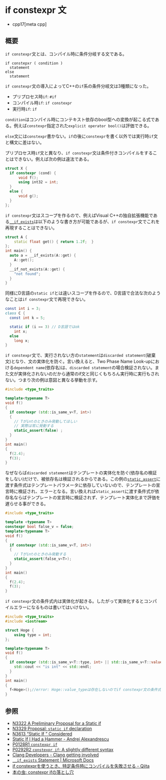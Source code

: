 # if constexpr 文
* cpp17[meta cpp]

## 概要

`if constexpr`文とは、コンパイル時に条件分岐する文である。

```
if constepxr ( condition )
  statement
else
  statement
```

`if constexpr`文の導入によってC++の`if`系の条件分岐文は3種類になった。

- プリプロセス時`if`: `#if`
- コンパイル時`if`: `if constexpr`
- 実行時`if`: `if`

`condition`はコンパイル時にコンテキスト依存のbool型への変換が起こる式である。例えば`constexpr`指定された`explicit operator bool()`は評価できる。

`else`文には`constexpr`書かない。`if`の後に`constexpr`を書く以外では実行時`if`文と構文に差はない。

プリプロセス時`if`文と異なり、`if constexpr`文は条件付きコンパイルをすることはできない。例えば次の例は違法である。

```cpp
struct X {
  if constexpr (cond) {
      void f();
      using int32 = int;
  }
  else {
      void g();
  }
};
```

`if constexpr`文はスコープを作るので、例えばVisual C++の独自拡張機能である[`__if_exists`](https://docs.microsoft.com/ja-jp/cpp/cpp/if-exists-statement)は以下のような書き方が可能であるが、`if constexpr`文でこれを再現することはできない。

```cpp
struct A {
    static float get() { return 1.2f;  }
};
int main() {
  auto a = __if_exists(A::get) {
    A::get();
  }
  __if_not_exists(A::get) {
    "not found";
  }
}
```

同様にD言語の`static if`とは違いスコープを作るので、D言語で合法な次のようなことは`if constexpr`文で再現できない。

```D
const int i = 3;
class C {
  const int k = 5;

  static if (i == 3) // D言語ではok
    int x;
  else
    long x;
}
```

`if constexpr`文で、実行されない方の`statement`は`discarded statement`(破棄文)となり、文の実体化を防ぐ。言い換えると、Two Phase Name Look-upにおける`dependent name`(依存名)は、`discarded statement`の場合検証されない。また文が実体化されないのだから通常のif文と同じくもちろん実行時に実行もされない。つまり次の例は意図と異なる挙動を示す。

```cpp example
#include <type_traits>

template<typename T>
void f()
{
  if constexpr (std::is_same_v<T, int>)
  {
    // Tがintのときのみ発動してほしい
    // 実際は常に発動する
    static_assert(false) ;
  }
}
int main()
{
  f(2.4);
  f(3);
}
```

なぜならば`discarded statement`はテンプレートの実体化を防ぐ(依存名の検証をしない)だけで、被依存名は検証されるからである。この例の[`static_assert`](https://cpprefjp.github.io/lang/cpp11/static_assert.html)に渡す条件式はテンプレートパラメータに依存していないので、テンプレートの宣言時に検証され、エラーとなる。言い換えれば`static_assert`に渡す条件式が依存名ならばテンプレートの宣言時に検証されず、テンプレート実体化まで評価を遅らせる事ができる。

```cpp example
#include <type_traits>

template <typename T>
constexpr bool false_v = false;
template<typename T>
void f()
{
  if constexpr (std::is_same_v<T, int>)
  {
    // Tがintのときのみ発動する
    static_assert(false_v<T>);
  }
}
int main()
{
  f(2.4);
  f(3);
}
```

`if constexpr`文の条件式内は実体化が起きる。したがって実体化するとコンパイルエラーになるものは書いてはいけない。

```cpp example
#include <type_traits>
#include <iostream>

struct Hoge {
    using type = int;
};

template<typename T>
void f()
{
  if constexpr (std::is_same_v<T::type, int> || std::is_same_v<T::value_type, int>) {
    std::cout << "is int" << std::endl;
  }
}
int main()
{
  f<Hoge>();//error: Hoge::value_typeは存在しないのでif constexpr文の条件式がコンパイルエラーになる
}
```

## 参照

- [N3322 A Preliminary Proposal for a Static if](http://www.open-std.org/jtc1/sc22/wg21/docs/papers/2012/n3322.pdf)
- [N3329 Proposal: `static if` declaration](http://www.open-std.org/jtc1/sc22/wg21/docs/papers/2012/n3329.pdf)
- [N3613 “Static If ” Considered](http://www.open-std.org/jtc1/sc22/wg21/docs/papers/2013/n3613.pdf)
- [Static If I Had a Hammer - Andrei Alexandrescu](https://channel9.msdn.com/Events/GoingNative/GoingNative-2012/Static-If-I-Had-a-Hammer)
- [P0128R1 `constexpr if`](http://www.open-std.org/jtc1/sc22/wg21/docs/papers/2016/p0128r1.html)
- [P0292R2 `constexpr if`: A slightly different syntax](http://www.open-std.org/jtc1/sc22/wg21/docs/papers/2016/p0292r2.html)
- [Clang Developers - Clang getting involved](http://clang-developers.42468.n3.nabble.com/Clang-getting-involved-td4038330.html)
- [`__if_exists` Statement | Microsoft Docs](https://docs.microsoft.com/ja-jp/cpp/cpp/if-exists-statement)
- [if constexprを使うとき、特定条件時にコンパイルを失敗させる - Qiita](http://qiita.com/saka1_p/items/e8c4dfdbfa88449190c5)
- [本の虫: constexpr ifの落とし穴](https://cpplover.blogspot.jp/2017/05/constexpr-if.html)
